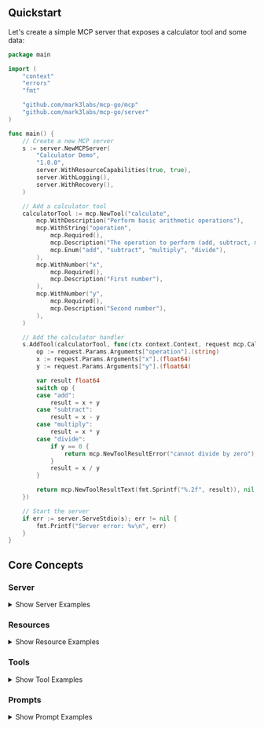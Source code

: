 ## Quickstart

Let's create a simple MCP server that exposes a calculator tool and some data:

```go
package main

import (
    "context"
    "errors"
    "fmt"

    "github.com/mark3labs/mcp-go/mcp"
    "github.com/mark3labs/mcp-go/server"
)

func main() {
    // Create a new MCP server
    s := server.NewMCPServer(
        "Calculator Demo",
        "1.0.0",
        server.WithResourceCapabilities(true, true),
        server.WithLogging(),
        server.WithRecovery(),
    )

    // Add a calculator tool
    calculatorTool := mcp.NewTool("calculate",
        mcp.WithDescription("Perform basic arithmetic operations"),
        mcp.WithString("operation",
            mcp.Required(),
            mcp.Description("The operation to perform (add, subtract, multiply, divide)"),
            mcp.Enum("add", "subtract", "multiply", "divide"),
        ),
        mcp.WithNumber("x",
            mcp.Required(),
            mcp.Description("First number"),
        ),
        mcp.WithNumber("y",
            mcp.Required(),
            mcp.Description("Second number"),
        ),
    )

    // Add the calculator handler
    s.AddTool(calculatorTool, func(ctx context.Context, request mcp.CallToolRequest) (*mcp.CallToolResult, error) {
        op := request.Params.Arguments["operation"].(string)
        x := request.Params.Arguments["x"].(float64)
        y := request.Params.Arguments["y"].(float64)

        var result float64
        switch op {
        case "add":
            result = x + y
        case "subtract":
            result = x - y
        case "multiply":
            result = x * y
        case "divide":
            if y == 0 {
                return mcp.NewToolResultError("cannot divide by zero"), nil
            }
            result = x / y
        }

        return mcp.NewToolResultText(fmt.Sprintf("%.2f", result)), nil
    })

    // Start the server
    if err := server.ServeStdio(s); err != nil {
        fmt.Printf("Server error: %v\n", err)
    }
}
```

## Core Concepts


### Server

<details>
<summary>Show Server Examples</summary>

The server is your core interface to the MCP protocol. It handles connection management, protocol compliance, and message routing:

```go
// Create a basic server
s := server.NewMCPServer(
    "My Server",  // Server name
    "1.0.0",     // Version
)

// Start the server using stdio
if err := server.ServeStdio(s); err != nil {
    log.Fatalf("Server error: %v", err)
}
```

</details>

### Resources

<details>
<summary>Show Resource Examples</summary>
Resources are how you expose data to LLMs. They can be anything - files, API responses, database queries, system information, etc. Resources can be:

- Static (fixed URI)
- Dynamic (using URI templates)

Here's a simple example of a static resource:

```go
// Static resource example - exposing a README file
resource := mcp.NewResource(
    "docs://readme",
    "Project README",
    mcp.WithResourceDescription("The project's README file"), 
    mcp.WithMIMEType("text/markdown"),
)

// Add resource with its handler
s.AddResource(resource, func(ctx context.Context, request mcp.ReadResourceRequest) ([]mcp.ResourceContents, error) {
    content, err := os.ReadFile("README.md")
    if err != nil {
        return nil, err
    }
    
    return []mcp.ResourceContents{
        mcp.TextResourceContents{
            URI:      "docs://readme",
            MIMEType: "text/markdown",
            Text:     string(content),
        },
    }, nil
})
```

And here's an example of a dynamic resource using a template:

```go
// Dynamic resource example - user profiles by ID
template := mcp.NewResourceTemplate(
    "users://{id}/profile",
    "User Profile",
    mcp.WithTemplateDescription("Returns user profile information"),
    mcp.WithTemplateMIMEType("application/json"),
)

// Add template with its handler
s.AddResourceTemplate(template, func(ctx context.Context, request mcp.ReadResourceRequest) ([]mcp.ResourceContents, error) {
    // Extract ID from the URI using regex matching
    // The server automatically matches URIs to templates
    userID := extractIDFromURI(request.Params.URI)
    
    profile, err := getUserProfile(userID)  // Your DB/API call here
    if err != nil {
        return nil, err
    }
    
    return []mcp.ResourceContents{
        mcp.TextResourceContents{
            URI:      request.Params.URI,
            MIMEType: "application/json",
            Text:     profile,
        },
    }, nil
})
```

The examples are simple but demonstrate the core concepts. Resources can be much more sophisticated - serving multiple contents, integrating with databases or external APIs, etc.
</details>

### Tools

<details>
<summary>Show Tool Examples</summary>

Tools let LLMs take actions through your server. Unlike resources, tools are expected to perform computation and have side effects. They're similar to POST endpoints in a REST API.

Simple calculation example:
```go
calculatorTool := mcp.NewTool("calculate",
    mcp.WithDescription("Perform basic arithmetic calculations"),
    mcp.WithString("operation",
        mcp.Required(),
        mcp.Description("The arithmetic operation to perform"),
        mcp.Enum("add", "subtract", "multiply", "divide"),
    ),
    mcp.WithNumber("x",
        mcp.Required(),
        mcp.Description("First number"),
    ),
    mcp.WithNumber("y",
        mcp.Required(),
        mcp.Description("Second number"),
    ),
)

s.AddTool(calculatorTool, func(ctx context.Context, request mcp.CallToolRequest) (*mcp.CallToolResult, error) {
    op := request.Params.Arguments["operation"].(string)
    x := request.Params.Arguments["x"].(float64)
    y := request.Params.Arguments["y"].(float64)

    var result float64
    switch op {
    case "add":
        result = x + y
    case "subtract":
        result = x - y
    case "multiply":
        result = x * y
    case "divide":
        if y == 0 {
            return mcp.NewToolResultError("cannot divide by zero"), nil
        }
        result = x / y
    }
    
    return mcp.FormatNumberResult(result), nil
})
```

HTTP request example:
```go
httpTool := mcp.NewTool("http_request",
    mcp.WithDescription("Make HTTP requests to external APIs"),
    mcp.WithString("method",
        mcp.Required(),
        mcp.Description("HTTP method to use"),
        mcp.Enum("GET", "POST", "PUT", "DELETE"),
    ),
    mcp.WithString("url",
        mcp.Required(),
        mcp.Description("URL to send the request to"),
        mcp.Pattern("^https?://.*"),
    ),
    mcp.WithString("body",
        mcp.Description("Request body (for POST/PUT)"),
    ),
)

s.AddTool(httpTool, func(ctx context.Context, request mcp.CallToolRequest) (*mcp.CallToolResult, error) {
    method := request.Params.Arguments["method"].(string)
    url := request.Params.Arguments["url"].(string)
    body := ""
    if b, ok := request.Params.Arguments["body"].(string); ok {
        body = b
    }

    // Create and send request
    var req *http.Request
    var err error
    if body != "" {
        req, err = http.NewRequest(method, url, strings.NewReader(body))
    } else {
        req, err = http.NewRequest(method, url, nil)
    }
    if err != nil {
        return mcp.NewToolResultErrorFromErr("unable to create request", err), nil
    }

    client := &http.Client{}
    resp, err := client.Do(req)
    if err != nil {
        return mcp.NewToolResultErrorFromErr("unable to execute request", err), nil
    }
    defer resp.Body.Close()

    // Return response
    respBody, err := io.ReadAll(resp.Body)
    if err != nil {
        return mcp.NewToolResultErrorFromErr("unable to read request response", err), nil
    }

    return mcp.NewToolResultText(fmt.Sprintf("Status: %d\nBody: %s", resp.StatusCode, string(respBody))), nil
})
```

Tools can be used for any kind of computation or side effect:
- Database queries
- File operations  
- External API calls
- Calculations
- System operations

Each tool should:
- Have a clear description
- Validate inputs
- Handle errors gracefully 
- Return structured responses
- Use appropriate result types

</details>

### Prompts

<details>
<summary>Show Prompt Examples</summary>

Prompts are reusable templates that help LLMs interact with your server effectively. They're like "best practices" encoded into your server. Here are some examples:

```go
// Simple greeting prompt
s.AddPrompt(mcp.NewPrompt("greeting",
    mcp.WithPromptDescription("A friendly greeting prompt"),
    mcp.WithArgument("name",
        mcp.ArgumentDescription("Name of the person to greet"),
    ),
), func(ctx context.Context, request mcp.GetPromptRequest) (*mcp.GetPromptResult, error) {
    name := request.Params.Arguments["name"]
    if name == "" {
        name = "friend"
    }
    
    return mcp.NewGetPromptResult(
        "A friendly greeting",
        []mcp.PromptMessage{
            mcp.NewPromptMessage(
                mcp.RoleAssistant,
                mcp.NewTextContent(fmt.Sprintf("Hello, %s! How can I help you today?", name)),
            ),
        },
    ), nil
})

// Code review prompt with embedded resource
s.AddPrompt(mcp.NewPrompt("code_review",
    mcp.WithPromptDescription("Code review assistance"),
    mcp.WithArgument("pr_number",
        mcp.ArgumentDescription("Pull request number to review"),
        mcp.RequiredArgument(),
    ),
), func(ctx context.Context, request mcp.GetPromptRequest) (*mcp.GetPromptResult, error) {
    prNumber := request.Params.Arguments["pr_number"]
    if prNumber == "" {
        return nil, fmt.Errorf("pr_number is required")
    }
    
    return mcp.NewGetPromptResult(
        "Code review assistance",
        []mcp.PromptMessage{
            mcp.NewPromptMessage(
                mcp.RoleSystem,
                mcp.NewTextContent("You are a helpful code reviewer. Review the changes and provide constructive feedback."),
            ),
            mcp.NewPromptMessage(
                mcp.RoleAssistant,
                mcp.NewEmbeddedResource(mcp.ResourceContents{
                    URI: fmt.Sprintf("git://pulls/%s/diff", prNumber),
                    MIMEType: "text/x-diff",
                }),
            ),
        },
    ), nil
})

// Database query builder prompt
s.AddPrompt(mcp.NewPrompt("query_builder",
    mcp.WithPromptDescription("SQL query builder assistance"),
    mcp.WithArgument("table",
        mcp.ArgumentDescription("Name of the table to query"),
        mcp.RequiredArgument(),
    ),
), func(ctx context.Context, request mcp.GetPromptRequest) (*mcp.GetPromptResult, error) {
    tableName := request.Params.Arguments["table"]
    if tableName == "" {
        return nil, fmt.Errorf("table name is required")
    }
    
    return mcp.NewGetPromptResult(
        "SQL query builder assistance",
        []mcp.PromptMessage{
            mcp.NewPromptMessage(
                mcp.RoleSystem,
                mcp.NewTextContent("You are a SQL expert. Help construct efficient and safe queries."),
            ),
            mcp.NewPromptMessage(
                mcp.RoleAssistant,
                mcp.NewEmbeddedResource(mcp.ResourceContents{
                    URI: fmt.Sprintf("db://schema/%s", tableName),
                    MIMEType: "application/json",
                }),
            ),
        },
    ), nil
})
```

Prompts can include:
- System instructions
- Required arguments
- Embedded resources
- Multiple messages
- Different content types (text, images, etc.)
- Custom URI schemes

</details>

